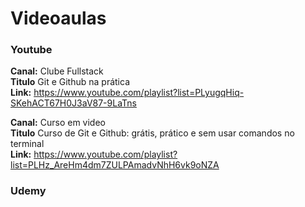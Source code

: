 # Videoaulas

### Youtube

**Canal:** Clube Fullstack <br>
**Titulo** Git e Github na prática <br>
**Link:** https://www.youtube.com/playlist?list=PLyugqHiq-SKehACT67H0J3aV87-9LaTns

**Canal:** Curso em video <br>
**Titulo** Curso de Git e Github: grátis, prático e sem usar comandos no terminal <br>
**Link:** https://www.youtube.com/playlist?list=PLHz_AreHm4dm7ZULPAmadvNhH6vk9oNZA

### Udemy